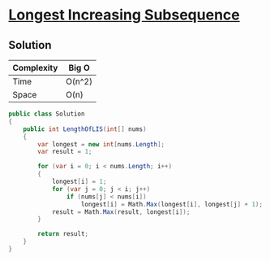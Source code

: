 # [Longest Increasing Subsequence](https://leetcode.com/problems/longest-increasing-subsequence/)

## Solution

| Complexity | Big O  |
| ---------- | ------ |
| Time       | O(n^2) |
| Space      | O(n)   |

```csharp
public class Solution
{
    public int LengthOfLIS(int[] nums)
    {
        var longest = new int[nums.Length];
        var result = 1;

        for (var i = 0; i < nums.Length; i++)
        {
            longest[i] = 1;
            for (var j = 0; j < i; j++)
                if (nums[j] < nums[i])
                    longest[i] = Math.Max(longest[i], longest[j] + 1);
            result = Math.Max(result, longest[i]);
        }

        return result;
    }
}
```
